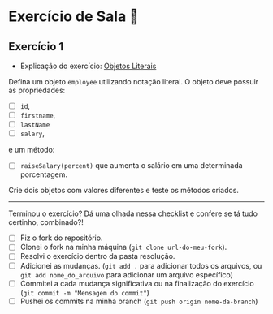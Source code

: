 # Exercício de Sala 🏫  

## Exercício 1

- Explicação do exercício: 
[Objetos Literais](https://github.com/reprograma/on21-imersao-js-S5-Prototype-1/blob/main/README.md#objetos-literais)

Defina um objeto `employee` utilizando notação literal.
O objeto deve possuir as propriedades:
- [ ] `id`,
- [ ] `firstname`,
- [ ] `lastName`
- [ ] `salary`,

e um método:
- [ ] `raiseSalary(percent)` que aumenta o salário em uma determinada porcentagem. 

Crie dois objetos com valores diferentes e teste os métodos criados.

---

Terminou o exercício? Dá uma olhada nessa checklist e confere se tá tudo certinho, combinado?!

- [ ] Fiz o fork do repositório.
- [ ] Clonei o fork na minha máquina (`git clone url-do-meu-fork`).
- [ ] Resolvi o exercício dentro da pasta resolução.
- [ ] Adicionei as mudanças. (`git add .` para adicionar todos os arquivos, ou `git add nome_do_arquivo` para adicionar um arquivo específico)
- [ ] Commitei a cada mudança significativa ou na finalização do exercício (`git commit -m "Mensagem do commit"`)
- [ ] Pushei os commits na minha branch (`git push origin nome-da-branch`)
